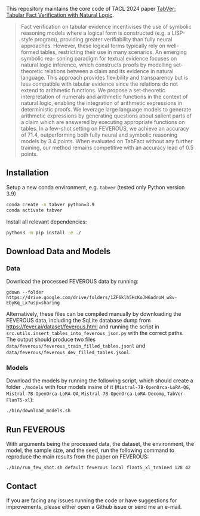 This repository maintains the core code of TACL 2024 paper [TabVer: Tabular Fact Verification with Natural Logic](XXXX).

> Fact verification on tabular evidence incentivises the use of symbolic reasoning models
where a logical form is constructed (e.g. a LISP-style program), providing greater verifiability than fully neural approaches. However, these logical forms typically rely on well-formed tables, restricting their use in many scenarios. An emerging symbolic rea-
soning paradigm for textual evidence focuses on natural logic inference, which constructs
proofs by modelling set-theoretic relations between a claim and its evidence in natural language. This approach provides flexibility and transparency but is less compatible with tabular evidence since the relations do not extend to arithmetic functions. We propose a set-theoretic interpretation of numerals and arithmetic functions in the context of natural logic, enabling the integration of arithmetic expressions in deterministic proofs. We leverage large language models to generate arithmetic expressions by generating questions about salient parts of a claim which are answered by executing appropriate functions on tables. In a few-shot setting on FEVEROUS, we achieve an accuracy of 71.4, outperforming both fully neural and
symbolic reasoning models by 3.4 points. When evaluated on TabFact without any further training, our method remains competitive with an accuracy lead of 0.5 points.

## Installation

Setup a new conda environment, e.g. `tabver` (tested only Python version 3.9)

```bash
conda create -n tabver python=3.9
conda activate tabver
```

Install all relevant dependencies:

```bash
python3 -m pip install -e ./
```

## Download Data and Models

### Data
Download the processed FEVEROUS data by running:

```
gdown --folder https://drive.google.com/drive/folders/1ZF6klh5HcKoJH6adnoH_w8v-EbyKq_Lx?usp=sharing
```

Alternatively, these files can be compiled manually by downloading the FEVEROUS data, including the SqLite database dump from https://fever.ai/dataset/feverous.html and running the script in `src.utils.insert_tables_into_feverous_json.py` with the correct paths. The output should produce two files `data/feverous/feverous_train_filled_tables.jsonl` and `data/feverous/feverous_dev_filled_tables.jsonl`.

### Models

Download the models by running the following script, which should create a folder `./models` with four models insine of it (`Mistral-7B-OpenOrca-LoRA-QG`, `Mistral-7B-OpenOrca-LoRA-QA`, `Mistral-7B-OpenOrca-LoRA-Decomp`, `TabVer-FlanT5-xl`): 

```bash
./bin/download_models.sh
```

## Run FEVEROUS


With arguments being the processed data, the dataset, the environment, the model, the sample size, and the seed, run the following command to reproduce the main results from the paper on FEVEROUS:

```
./bin/run_few_shot.sh default feverous local flant5_xl_trained 128 42
```

## Contact

If you are facing any issues running the code or have suggestions for improvements, please either open a Github issue or send me an e-mail. 
